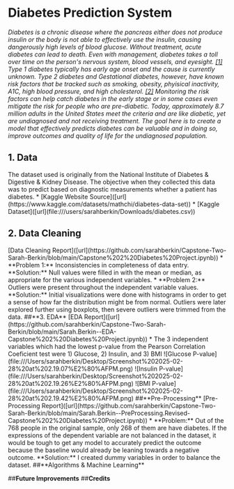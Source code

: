 <h1>Diabetes Prediction System</h1>

_Diabetes is a chronic disease where the pancreas either does not produce insulin or the body is not able to effectively use the insulin, causing dangerously high levels of blood glucose. Without treatment, acute diabetes can lead to death. Even with management, diabetes takes a toll over time on the person's nervous system, blood vessels, and eyesight. [[1]]([url](https://www.who.int/news-room/fact-sheets/detail/diabetes)) Type 1 diabetes typically has early age onset and the cause is currently unknown. Type 2 diabetes and Gestational diabetes, however, have known risk factors that be tracked such as smoking, obesity, phyisical inactivity, A1C, high blood pressure, and high cholesterol. [[2]]([url](https://www.cdc.gov/diabetes/php/data-research/index.html)) Monitoring the risk factors can help catch diabetes in the early stage or in some cases even mitigate the risk for people who are pre-diabetic. Today, approximately 8.7 million adults in the United States meet the criteria and are like diabetic, yet are undiagnosed and not receiving treatment. The goal here is to create a model that effectively predicts diabetes can be valuable and in doing so, improve outcomes and quality of life for the undiagnosed population._

<h2>1. Data</h2>
The dataset used is originally from the National Institute of Diabetes & Digestive & Kidney Disease. The objective when they collected this data was to predict based on diagnostic measurements whether a patient has diabetes.
* [Kaggle Website Source]([url](https://www.kaggle.com/datasets/mathchi/diabetes-data-set))
* [Kaggle Dataset]([url](file:///users/sarahberkin/Downloads/diabetes.csv))
<h2>2. Data Cleaning</h2>
[Data Cleaning Report]([url](https://github.com/sarahberkin/Capstone-Two-Sarah-Berkin/blob/main/Capstone%202%20Diabetes%20Project.ipynb))
* **Problem 1:** Inconsistencies in completeness of data entry. **Solution:** Null values were filled in with the mean or median, as appropriate for the various independent variables.
* **Problem 2:** Outliers were present throughout the independent variable values. **Solution:** Initial visualizations were done with histograms in order to get a sense of how far the distribution might be from normal. Outliers were later explored further using boxplots, then severe outliers were trimmed from the data.
##**3. EDA**
[EDA Report]([url](https://github.com/sarahberkin/Capstone-Two-Sarah-Berkin/blob/main/Sarah.Berkin--EDA-Capstone%202%20Diabetes%20Project.ipynb))
* The 3 independent variables which had the lowest p-value from the Pearson Correlation Coeficient test were 1) Glucose, 2) Insulin, and 3) BMI
![Glucose P-value](file:///Users/sarahberkin/Desktop/Screenshot%202025-02-28%20at%202.19.07%E2%80%AFPM.png)
![Insulin P-value](file:///Users/sarahberkin/Desktop/Screenshot%202025-02-28%20at%202.19.26%E2%80%AFPM.png)
![BMI P-value](file:///Users/sarahberkin/Desktop/Screenshot%202025-02-28%20at%202.19.42%E2%80%AFPM.png)
##**Pre-Processing**
[Pre-Processing Report]([url](https://github.com/sarahberkin/Capstone-Two-Sarah-Berkin/blob/main/Sarah.Berkin--PreProcessing.Revised-Capstone%202%20Diabetes%20Project.ipynb))
* **Problem:** Out of the 768 people in the original sample, only 268 of them are have diabetes. If the expressions of the dependent variable are not balanced in the dataset, it would be tough to get any model to accurately predict the outcome because the baseline would already be leaning towards a negative outcome. **Solution:** I created dummy variables in order to balance the dataset.
##**Algorithms & Machine Learning**

##**Future Improvements**
##**Credits**
